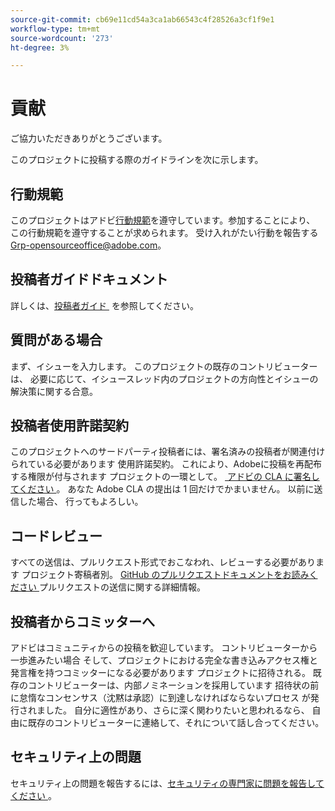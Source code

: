```yaml
---
source-git-commit: cb69e11cd54a3ca1ab66543c4f28526a3cf1f9e1
workflow-type: tm+mt
source-wordcount: '273'
ht-degree: 3%

---
```

# 貢献

ご協力いただきありがとうございます。

このプロジェクトに投稿する際のガイドラインを次に示します。

## 行動規範

このプロジェクトはアドビ[行動規範](code-of-conduct.md)を遵守しています。参加することにより、
この行動規範を遵守することが求められます。 受け入れがたい行動を報告する
[Grp-opensourceoffice@adobe.com](mailto:Grp-opensourceoffice@adobe.com)。

## 投稿者ガイドドキュメント

詳しくは、[&#x200B; 投稿者ガイド &#x200B;](https://experienceleague.adobe.com/docs/contributor/contributor-guide/introduction.html?lang=ja) を参照してください。

## 質問がある場合

まず、イシューを入力します。 このプロジェクトの既存のコントリビューターは、
必要に応じて、イシュースレッド内のプロジェクトの方向性とイシューの解決策に関する合意。

## 投稿者使用許諾契約

このプロジェクトへのサードパーティ投稿者には、署名済みの投稿者が関連付けられている必要があります
使用許諾契約。 これにより、Adobeに投稿を再配布する権限が付与されます
プロジェクトの一環として。 [&#x200B; アドビの CLA に署名してください &#x200B;](https://opensource.adobe.com/cla.html)。 あなた
Adobe CLA の提出は 1 回だけでかまいません。 以前に送信した場合、
行ってもよろしい。

## コードレビュー

すべての送信は、プルリクエスト形式でおこなわれ、レビューする必要があります
プロジェクト寄稿者別。 [GitHub のプルリクエストドキュメントをお読みください &#x200B;](https://docs.github.com/en/pull-requests/collaborating-with-pull-requests/proposing-changes-to-your-work-with-pull-requests/about-pull-requests)
プルリクエストの送信に関する詳細情報。

<!--
Lastly, please follow the [pull request template](PULL_REQUEST_TEMPLATE.md) when
submitting a pull request!
-->

## 投稿者からコミッターへ

アドビはコミュニティからの投稿を歓迎しています。 コントリビューターから一歩進みたい場合
そして、プロジェクトにおける完全な書き込みアクセス権と発言権を持つコミッターになる必要があります
プロジェクトに招待される。 既存のコントリビューターは、内部ノミネーションを採用しています
招待状の前に怠惰なコンセンサス（沈黙は承認）に到達しなければならないプロセス
が発行されました。 自分に適性があり、さらに深く関わりたいと思われるなら、
自由に既存のコントリビューターに連絡して、それについて話し合ってください。

## セキュリティ上の問題

セキュリティ上の問題を報告するには、[&#x200B; セキュリティの専門家に問題を報告してください &#x200B;](https://helpx.adobe.com/jp/security/alertus.html)。
